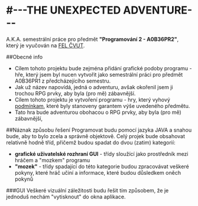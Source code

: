 #---THE UNEXPECTED ADVENTURE---
========
A.K.A. semestrální práce pro předmět **"Programování 2 - A0B36PR2"**, který je vyučován na [FEL ČVUT](http://www.fel.cvut.cz).

##Obecné info

* Cílem tohoto projektu bude zejména přidání grafické podoby programu - hře, který jsem byl nucen vytvořit jako semestrální práci
pro předmět A0B36PR1 z předcházejícího semestru.
* Jak už název napovídá, jedná o adventuru, avšak okořenil jsem ji trochou RPG prvky, aby byla (pro mě) zábavnější.
* Cílem tohoto projektu je vytvoření programu - hry, který vyhový [podmínkam](https://eduweb.fel.cvut.cz/courses/A0B36PR2/classification/semestralka), které byly stanoveny garantem výše uvedeného předmětu.
* Tato hra bude adventurou obohacou o RPG prvky, aby byla (pro mě) zábavnější, 

##Náznak způsobu řešení
Programovat budu pomocí jazyka JAVA a snahou bude, aby to bylo zcela a správně objektově. Celý projek bude obsahovat relativně hodně tříd, přičemž budou spadat do dvou (zatim) kategorií:
* **grafické uživatelské rozhraní GUI** - třídy sloužící jako prostředník mezi hráčem a "mozkem" programu
* **"mozek"** - třídy spadající do této kategorie budou zpracovávat veškeré pokyny, které hráč učiní a informace, které budou důsledkem oněch pokynů

###GUI
Veškeré vizuální záležitosti budu řešit tím způsobem, že je jednoduš nechám "vytisknout" do okna aplikace.
